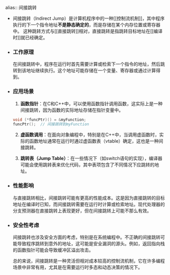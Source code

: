alias:: 间接跳转

- 间接跳转（Indirect Jump）是计算机程序中的一种[[控制流机制]]，其中程序执行的下一个指令地址**不是静态确定的**，而是存储在某个内存位置或寄存器中。
  这种跳转方式与[[直接跳转]]相对，直接跳转是指跳转目标地址在[[编译时]]就已经确定。
- ### 工作原理
  在间接跳转中，程序在运行时首先需要计算或检索下一个指令的地址，然后跳转到该地址继续执行。这个地址可能存储在一个变量、寄存器或通过计算得到。
- ### 应用场景
  
  1. **函数指针**：在C和C++中，可以使用函数指针调用函数，这实际上是一种间接跳转，因为函数的实际地址存储在指针变量中。
   
   ```cpp
   void (*funcPtr)() = &myFunction;
   funcPtr();  // 间接跳转到myFunction
   ```
  
  2. **虚函数调用**：在面向对象编程中，特别是在C++中，当调用虚函数时，实际的函数地址通常在运行时通过虚函数表（vtable）确定，这也是一种间接跳转。
  
  3. **跳转表（Jump Table）**：在一些情况下（如switch语句的实现），编译器可能会使用跳转表来优化代码，其中表项包含了不同情况下应跳转的地址。
- ### 性能影响
  
  与直接跳转相比，间接跳转可能有更高的性能成本。这是因为直接跳转的目标地址在编译时已知，而间接跳转需要在运行时计算或检索地址。现代处理器的分支预测器在直接跳转上表现更好，但在间接跳转上可能不那么有效。
- ### 安全性考虑
  
  间接跳转也涉及安全方面的考虑，特别是在系统编程中。不正确的间接跳转可能导致程序跳转到意外的地址，这可能是安全漏洞的源头。例如，返回指向栈的函数指针可能会导致缓冲区溢出攻击。
  
  总的来说，间接跳转是一种灵活但相对成本较高的控制流机制，它在许多编程场景中非常有用，尤其是在需要运行时多态和动态决策的情况下。